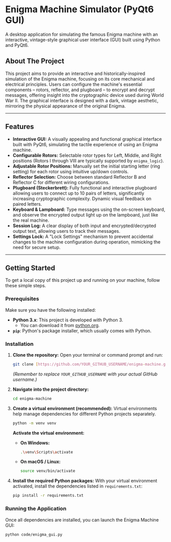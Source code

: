 # Enigma Machine Simulator (PyQt6 GUI)

A desktop application for simulating the famous Enigma machine with an interactive, vintage-style graphical user interface (GUI) built using Python and PyQt6.

## About The Project

This project aims to provide an interactive and historically-inspired simulation of the Enigma machine, focusing on its core mechanical and electrical principles. Users can configure the machine's essential components – rotors, reflector, and plugboard – to encrypt and decrypt messages, offering insight into the cryptographic device used during World War II. The graphical interface is designed with a dark, vintage aesthetic, mirroring the physical appearance of the original Enigma.

---

## Features

* **Interactive GUI:** A visually appealing and functional graphical interface built with PyQt6, simulating the tactile experience of using an Enigma machine.
* **Configurable Rotors:** Selectable rotor types for Left, Middle, and Right positions (Rotors I through VIII are typically supported by `enigma_logic`).
* **Adjustable Rotor Positions:** Manually set the initial starting letter (ring setting) for each rotor using intuitive up/down controls.
* **Reflector Selection:** Choose between standard Reflector B and Reflector C for different wiring configurations.
* **Plugboard (Steckerbrett):** Fully functional and interactive plugboard allowing users to connect up to 10 pairs of letters, significantly increasing cryptographic complexity. Dynamic visual feedback on paired letters.
* **Keyboard & Lampboard:** Type messages using the on-screen keyboard, and observe the encrypted output light up on the lampboard, just like the real machine.
* **Session Log:** A clear display of both input and encrypted/decrypted output text, allowing users to track their messages.
* **Settings Lock:** A "Lock Settings" mechanism to prevent accidental changes to the machine configuration during operation, mimicking the need for secure setup.

---

## Getting Started

To get a local copy of this project up and running on your machine, follow these simple steps.

### Prerequisites

Make sure you have the following installed:

* **Python 3.x**: This project is developed with Python 3.
    * You can download it from [python.org](https://www.python.org/downloads/).
* **`pip`**: Python's package installer, which usually comes with Python.

### Installation

1.  **Clone the repository:**
    Open your terminal or command prompt and run:
    ```bash
    git clone [https://github.com/YOUR_GITHUB_USERNAME/enigma-machine.git](https://github.com/YOUR_GITHUB_USERNAME/enigma-machine.git)
    ```
    *(Remember to replace `YOUR_GITHUB_USERNAME` with your actual GitHub username.)*

2.  **Navigate into the project directory:**
    ```bash
    cd enigma-machine
    ```

3.  **Create a virtual environment (recommended):**
    Virtual environments help manage dependencies for different Python projects separately.
    ```bash
    python -m venv venv
    ```
    **Activate the virtual environment:**
    * **On Windows:**
        ```bash
        .\venv\Scripts\activate
        ```
    * **On macOS / Linux:**
        ```bash
        source venv/bin/activate
        ```

4.  **Install the required Python packages:**
    With your virtual environment activated, install the dependencies listed in `requirements.txt`:
    ```bash
    pip install -r requirements.txt
    ```

### Running the Application

Once all dependencies are installed, you can launch the Enigma Machine GUI:

```bash
python code/enigma_gui.py